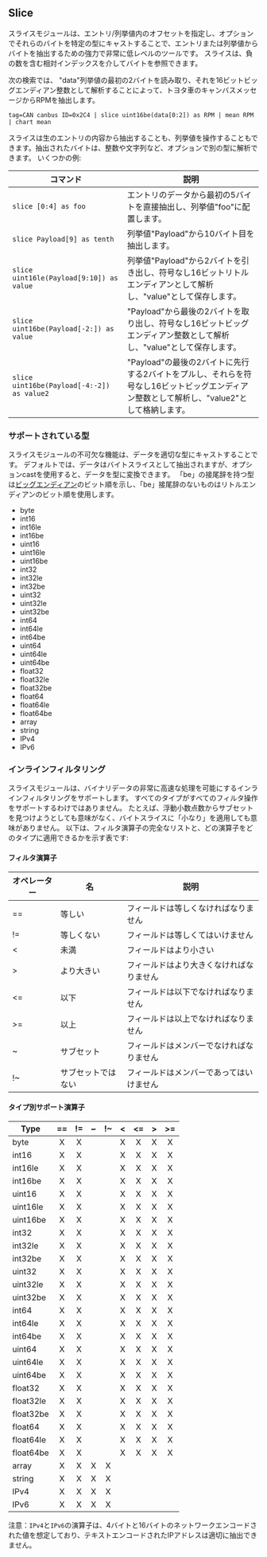## Slice

スライスモジュールは、エントリ/列挙値内のオフセットを指定し、オプションでそれらのバイトを特定の型にキャストすることで、エントリまたは列挙値からバイトを抽出するための強力で非常に低レベルのツールです。  スライスは、負の数を含む相対インデックスを介してバイトを参照できます。

次の検索では、 "data"列挙値の最初の2バイトを読み取り、それを16ビットビッグエンディアン整数として解析することによって、トヨタ車のキャンバスメッセージからRPMを抽出します。

```
tag=CAN canbus ID=0x2C4 | slice uint16be(data[0:2]) as RPM | mean RPM | chart mean
```

スライスは生のエントリの内容から抽出することも、列挙値を操作することもできます。抽出されたバイトは、整数や文字列など、オプションで別の型に解析できます。  いくつかの例:

| コマンド | 説明 |
|---------|-------------|
| `slice [0:4] as foo` | エントリのデータから最初の5バイトを直接抽出し、列挙値"foo"に配置します。 |
| `slice Payload[9] as tenth` |  列挙値"Payload"から10バイト目を抽出します。 |
| `slice uint16le(Payload[9:10]) as value` | 列挙値"Payload"から2バイトを引き出し、符号なし16ビットリトルエンディアンとして解析し、"value"として保存します。 |
| `slice uint16be(Payload[-2:]) as value` | "Payload"から最後の2バイトを取り出し、符号なし16ビットビッグエンディアン整数として解析し、"value"として保存します。 |
| `slice uint16be(Payload[-4:-2]) as value2` | "Payload"の最後の2バイトに先行する2バイトをプルし、それらを符号なし16ビットビッグエンディアン整数として解析し、"value2"として格納します。|

### サポートされている型

スライスモジュールの不可欠な機能は、データを適切な型にキャストすることです。  デフォルトでは、データはバイトスライスとして抽出されますが、オプションcastを使用すると、データを型に変換できます。  「be」の接尾辞を持つ型は[ビッグエンディアン](https://en.wikipedia.org/wiki/Endianness)のビット順を示し、「be」接尾辞のないものはリトルエンディアンのビット順を使用します。    

* byte
* int16
* int16le
* int16be
* uint16
* uint16le
* uint16be
* int32
* int32le
* int32be
* uint32
* uint32le
* uint32be
* int64
* int64le
* int64be
* uint64
* uint64le
* uint64be
* float32
* float32le
* float32be
* float64
* float64le
* float64be
* array
* string
* IPv4
* IPv6

### インラインフィルタリング

スライスモジュールは、バイナリデータの非常に高速な処理を可能にするインラインフィルタリングをサポートします。  すべてのタイプがすべてのフィルタ操作をサポートするわけではありません。  たとえば、浮動小数点数からサブセットを見つけようとしても意味がなく、バイトスライスに「小なり」を適用しても意味がありません。  以下は、フィルタ演算子の完全なリストと、どの演算子をどのタイプに適用できるかを示す表です:

#### フィルタ演算子

| オペレーター | 名 | 説明
|----------|------|-------------
| == | 等しい | フィールドは等しくなければなりません
| != | 等しくない | フィールドは等しくてはいけません
| < | 未満 | フィールドはより小さい
| > | より大きい | フィールドはより大きくなければなりません
| <= | 以下 | フィールドは以下でなければなりません
| >= | 以上 | フィールドは以上でなければなりません
| ~ | サブセット | フィールドはメンバーでなければなりません
| !~ | サブセットではない | フィールドはメンバーであってはいけません

#### タイプ別サポート演算子

Type     | == | != | ~ | !~ | < | <= | > | >=
----------|:---:|:---:|:---:|:---:|:---:|:---:|:---:|:---:
byte     | X | X |   |   | X | X | X | X 
int16    | X | X |   |   | X | X | X | X
int16le  | X | X |   |   | X | X | X | X
int16be  | X | X |   |   | X | X | X | X
uint16   | X | X |   |   | X | X | X | X
uint16le | X | X |   |   | X | X | X | X
uint16be | X | X |   |   | X | X | X | X 
int32    | X | X |   |   | X | X | X | X
int32le  | X | X |   |   | X | X | X | X
int32be  | X | X |   |   | X | X | X | X
uint32   | X | X |   |   | X | X | X | X
uint32le | X | X |   |   | X | X | X | X
uint32be | X | X |   |   | X | X | X | X
int64    | X | X |   |   | X | X | X | X
int64le  | X | X |   |   | X | X | X | X
int64be  | X | X |   |   | X | X | X | X
uint64   | X | X |   |   | X | X | X | X
uint64le | X | X |   |   | X | X | X | X
uint64be | X | X |   |   | X | X | X | X
float32  | X | X |   |   | X | X | X | X
float32le| X | X |   |   | X | X | X | X
float32be| X | X |   |   | X | X | X | X
float64  | X | X |   |   | X | X | X | X
float64le| X | X |   |   | X | X | X | X
float64be| X | X |   |   | X | X | X | X
array    | X | X | X | X |   |   |   |
string   | X | X | X | X |   |   |   |
IPv4     | X | X | X | X |   |   |   |
IPv6     | X | X | X | X |   |   |   |

注意：`IPv4`と`IPv6`の演算子は、4バイトと16バイトのネットワークエンコードされた値を想定しており、テキストエンコードされたIPアドレスは適切に抽出できません。


